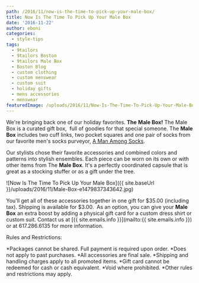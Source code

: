 ```yaml
---
path: /2016/11/now-is-the-time-to-pick-up-your-male-box/
title: Now Is The Time To Pick Up Your Male Box
date: '2016-11-22'
author: eboni
categories:
  - style-tips
tags:
  - 9tailors
  - 9tailors Boston
  - 9tailors Male Box
  - Boston Blog
  - custom clothing
  - custom menswear
  - custom suit
  - holiday gifts
  - mens accessories
  - menswear
featuredImage: /uploads/2016/11/Now-Is-The-Time-To-Pick-Up-Your-Male-Box-e1479837274495.jpg
---
```

We're bringing back one of our holiday favorites. **The** **Male Box!** The Male Box is a curated gift box,  full of goodies for that special someone. The **Male Box** includes two cuff links, two pocket squares and one pair of socks from our favorite men's socks purveyor, [A Man Among Socks](https://amanamongsocks.com/).

Our stylists chose their favorite accessories and combined colors and patterns into stylish ensembles. Each piece can be worn on its own or with other items from The **Male Box**. It's a perfectly coordinated capsule that is great as a stocking stuffer or as a gift under the tree.

![Now Is The Time To Pick Up Your Male Box]({{ site.baseUrl }}/uploads/2016/11/Male-Box-e1479837343642.jpg)

You'll get all of these accessories together in one gift for $35.00 (including tax). Shipping is available for $3.00.  As an option, you can give your **Male Box** an extra boost by adding a physical gift card for a custom dress shirt or custom suit. Contact us at [{{ site.emails.info }}](mailto:{{ site.emails.info }}) or at 617.286.6135 for more information.

Rules and Restrictions:

*Packages cannot be shared. Full payment is required upon order.
*Does not apply to past purchases.
*All accessories are final sale.
*Shipping and handling charges apply to all promoted items.
*Gift card cannot be redeemed for cash or cash equivalent.
*Void where prohibited.
*Other rules and restrictions may apply.